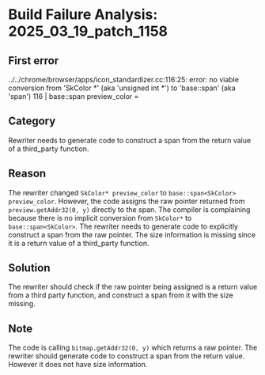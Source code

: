 # Build Failure Analysis: 2025_03_19_patch_1158

## First error

../../chrome/browser/apps/icon_standardizer.cc:116:25: error: no viable conversion from 'SkColor *' (aka 'unsigned int *') to 'base::span<SkColor>' (aka 'span<unsigned int>')
  116 |     base::span<SkColor> preview_color =

## Category
Rewriter needs to generate code to construct a span from the return value of a third_party function.

## Reason
The rewriter changed `SkColor* preview_color` to `base::span<SkColor> preview_color`. However, the code assigns the raw pointer returned from `preview.getAddr32(0, y)` directly to the span. The compiler is complaining because there is no implicit conversion from `SkColor*` to `base::span<SkColor>`. The rewriter needs to generate code to explicitly construct a span from the raw pointer. The size information is missing since it is a return value of a third_party function.

## Solution
The rewriter should check if the raw pointer being assigned is a return value from a third party function, and construct a span from it with the size missing.

## Note
The code is calling `bitmap.getAddr32(0, y)` which returns a raw pointer. The rewriter should generate code to construct a span from the return value. However it does not have size information.